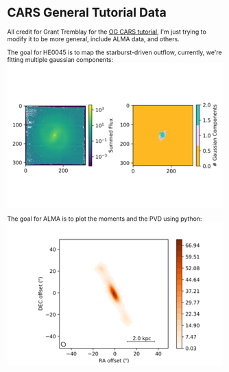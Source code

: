 # CARS General Tutorial Data
All credit for Grant Tremblay for the [OG CARS tutorial](https://github.com/granttremblay/CARS_MUSE_Tour), I'm just trying to modify it to be more general, include ALMA data, and others.

The goal for HE0045 is to map the starburst-driven outflow, currently, we're fitting multiple gaussian components:
<img src="n_comps.png">

The goal for ALMA is to plot the moments and the PVD using python:
<img src="python_plots/mom0.png">